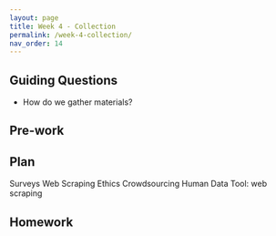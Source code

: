 ```yaml
---
layout: page
title: Week 4 - Collection
permalink: /week-4-collection/
nav_order: 14
---
```


## Guiding Questions
* How do we gather materials?


## Pre-work


## Plan
Surveys
Web Scraping
Ethics
Crowdsourcing
Human Data
Tool: web scraping

## Homework



